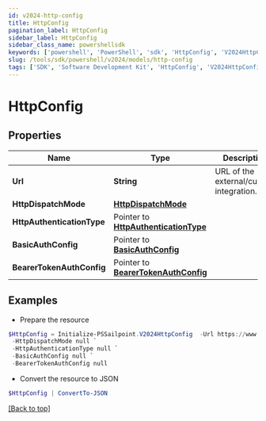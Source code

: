 ```yaml
---
id: v2024-http-config
title: HttpConfig
pagination_label: HttpConfig
sidebar_label: HttpConfig
sidebar_class_name: powershellsdk
keywords: ['powershell', 'PowerShell', 'sdk', 'HttpConfig', 'V2024HttpConfig'] 
slug: /tools/sdk/powershell/v2024/models/http-config
tags: ['SDK', 'Software Development Kit', 'HttpConfig', 'V2024HttpConfig']
---
```



# HttpConfig

## Properties

Name | Type | Description | Notes
------------ | ------------- | ------------- | -------------
**Url** |  **String** | URL of the external/custom integration. | [required]
**HttpDispatchMode** |  [**HttpDispatchMode**](http-dispatch-mode) |  | [required]
**HttpAuthenticationType** |  Pointer to [**HttpAuthenticationType**](http-authentication-type) |  | [optional] 
**BasicAuthConfig** |  Pointer to [**BasicAuthConfig**](basic-auth-config) |  | [optional] 
**BearerTokenAuthConfig** |  Pointer to [**BearerTokenAuthConfig**](bearer-token-auth-config) |  | [optional] 

## Examples

- Prepare the resource
```powershell
$HttpConfig = Initialize-PSSailpoint.V2024HttpConfig  -Url https://www.example.com `
 -HttpDispatchMode null `
 -HttpAuthenticationType null `
 -BasicAuthConfig null `
 -BearerTokenAuthConfig null
```

- Convert the resource to JSON
```powershell
$HttpConfig | ConvertTo-JSON
```


[[Back to top]](#) 

